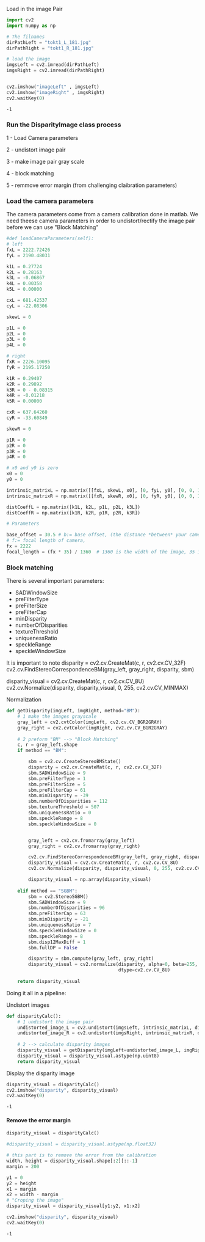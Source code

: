 
Load in the image Pair


```python
import cv2
import numpy as np

# The filnames
dirPathLeft = "tokt1_L_181.jpg"
dirPathRight = "tokt1_R_181.jpg"

# load the image
imgsLeft = cv2.imread(dirPathLeft)
imgsRight = cv2.imread(dirPathRight)


cv2.imshow("imageLeft" , imgsLeft)
cv2.imshow("imageRight" , imgsRight)
cv2.waitKey(0)
```




    -1



### Run the DisparityImage class process

1 - Load Camera parameters

2 - undistort image pair

3 - make image pair gray scale

4 - block matching

5 - remmove error margin (from challenging claibration parameters)

###  Load the camera parameters

The camera parameters come from a camera calibration done in matlab.
We need theese camera parameters in order to undistort/rectify the image pair before we can use "Block Matching"



```python
#def loadCameraParameters(self):
# left
fxL = 2222.72426
fyL = 2190.48031

k1L = 0.27724
k2L = 0.28163
k3L = -0.06867
k4L = 0.00358
k5L = 0.00000

cxL = 681.42537
cyL = -22.08306

skewL = 0

p1L = 0
p2L = 0
p3L = 0
p4L = 0

# right
fxR = 2226.10095
fyR = 2195.17250

k1R = 0.29407
k2R = 0.29892
k3R = 0 - 0.08315
k4R = -0.01218
k5R = 0.00000

cxR = 637.64260
cyR = -33.60849

skewR = 0

p1R = 0
p2R = 0
p3R = 0
p4R = 0

# x0 and y0 is zero
x0 = 0
y0 = 0

intrinsic_matrixL = np.matrix([[fxL, skewL, x0], [0, fyL, y0], [0, 0, 1]])
intrinsic_matrixR = np.matrix([[fxR, skewR, x0], [0, fyR, y0], [0, 0, 1]])

distCoeffL = np.matrix([k1L, k2L, p1L, p2L, k3L])
distCoeffR = np.matrix([k1R, k2R, p1R, p2R, k3R])

# Parameters

base_offset = 30.5 # b:= base offset, (the distance *between* your cameras)
# f:= focal length of camera,
fx = 2222
focal_length = (fx * 35) / 1360  # 1360 is the width of the image, 35 is width of old camera film in mm (10^-3 m)

```

### Block matching

There is several important parameters:
- SADWindowSize
- preFilterType
- preFilterSize
- preFilterCap
- minDisparity
- numberOfDisparities
- textureThreshold
- uniquenessRatio
- speckleRange
- speckleWindowSize

It is important to note 
disparity = cv2.cv.CreateMat(c, r, cv2.cv.CV_32F)
cv2.cv.FindStereoCorrespondenceBM(gray_left, gray_right, disparity, sbm)

disparity_visual = cv2.cv.CreateMat(c, r, cv2.cv.CV_8U)
cv2.cv.Normalize(disparity, disparity_visual, 0, 255, cv2.cv.CV_MINMAX)


Normalization



```python
def getDisparity(imgLeft, imgRight, method="BM"):
    # 1 make the images grayscale
    gray_left = cv2.cvtColor(imgLeft, cv2.cv.CV_BGR2GRAY)
    gray_right = cv2.cvtColor(imgRight, cv2.cv.CV_BGR2GRAY)
    
    # 2 preform "BM" --> "Block Matching"
    c, r = gray_left.shape
    if method == "BM":

        sbm = cv2.cv.CreateStereoBMState()
        disparity = cv2.cv.CreateMat(c, r, cv2.cv.CV_32F)
        sbm.SADWindowSize = 9
        sbm.preFilterType = 1
        sbm.preFilterSize = 5
        sbm.preFilterCap = 61
        sbm.minDisparity = -39
        sbm.numberOfDisparities = 112
        sbm.textureThreshold = 507
        sbm.uniquenessRatio = 0
        sbm.speckleRange = 8
        sbm.speckleWindowSize = 0


        gray_left = cv2.cv.fromarray(gray_left)
        gray_right = cv2.cv.fromarray(gray_right)

        cv2.cv.FindStereoCorrespondenceBM(gray_left, gray_right, disparity, sbm)
        disparity_visual = cv2.cv.CreateMat(c, r, cv2.cv.CV_8U)
        cv2.cv.Normalize(disparity, disparity_visual, 0, 255, cv2.cv.CV_MINMAX)

        disparity_visual = np.array(disparity_visual)
    
    elif method == "SGBM":
        sbm = cv2.StereoSGBM()
        sbm.SADWindowSize = 9
        sbm.numberOfDisparities = 96
        sbm.preFilterCap = 63
        sbm.minDisparity = -21
        sbm.uniquenessRatio = 7
        sbm.speckleWindowSize = 0
        sbm.speckleRange = 8
        sbm.disp12MaxDiff = 1
        sbm.fullDP = False

        disparity = sbm.compute(gray_left, gray_right)
        disparity_visual = cv2.normalize(disparity, alpha=0, beta=255, norm_type=cv2.cv.CV_MINMAX,
                                         dtype=cv2.cv.CV_8U)
    
    return disparity_visual
```

Doing it all in a pipeline: 

 Undistort images
 
 


```python
def disparityCalc():
    # 1 undistort the image pair
    undistorted_image_L = cv2.undistort(imgsLeft, intrinsic_matrixL, distCoeffL, None)
    undistorted_image_R = cv2.undistort(imgsRight, intrinsic_matrixR, distCoeffR, None)
    
    # 2 --> calculate disparity images
    disparity_visual = getDisparity(imgLeft=undistorted_image_L, imgRight=undistorted_image_R, method="BM")
    disparity_visual = disparity_visual.astype(np.uint8)
    return disparity_visual
```

Display the disparity image 


```python
disparity_visual = disparityCalc()
cv2.imshow("disparity", disparity_visual)
cv2.waitKey(0)
```




    -1



#### Remove the error margin


```python
disparity_visual = disparityCalc()

#disparity_visual = disparity_visual.astype(np.float32)

# this part is to remove the error from the calibration
width, height = disparity_visual.shape[:2][::-1]
margin = 200

y1 = 0
y2 = height
x1 = margin
x2 = width - margin
# "Croping the image"
disparity_visual = disparity_visual[y1:y2, x1:x2]

cv2.imshow("disparity", disparity_visual)
cv2.waitKey(0)
```




    -1




```python

```


```python

```
